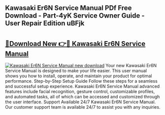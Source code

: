 ## Kawasaki Er6N Service Manual PDf Free Download - Part-4yK Service Owner Guide - User Repair Edition uBFjk

# <h2><a href="http://cf27857.oget.top/?id=Kawasaki+Er6N+Service+Manual">🔗Download New 👉🔴 Kawasaki Er6N Service Manual</a></h2>

[![Kawasaki Er6N Service Manual new download](https://i.imgur.com/5g1atiW.png)](http://cf27857.oget.top/?id=Kawasaki+Er6N+Service+Manual)
Your new Kawasaki Er6N Service Manual is designed to make your life easier. This user manual shows you how to install, operate, and maintain your product for optimal performance. Step-by-Step Setup Guide Follow these steps for a seamless and successful setup experience. Kawasaki Er6N Service Manual advanced features include facial recognition, gesture control, customizable profiles, and automated tasks, all of which can be accessed and customized through the user interface. Support Available 24/7 Kawasaki Er6N Service Manual. Our customer support team is available 24/7 to assist you with any inquiries.
